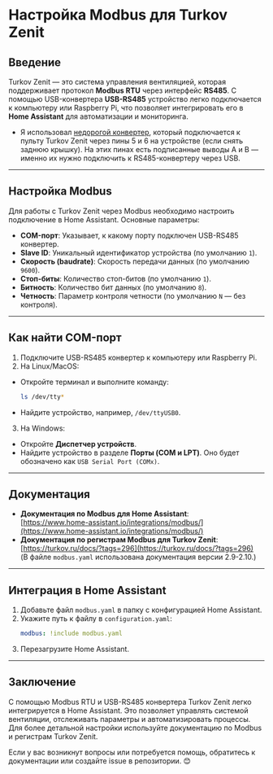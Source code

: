 
# Настройка Modbus для Turkov Zenit

## Введение
Turkov Zenit — это система управления вентиляцией, которая поддерживает протокол **Modbus RTU** через интерфейс **RS485**. С помощью USB-конвертера **USB-RS485** устройство легко подключается к компьютеру или Raspberry Pi, что позволяет интегрировать его в **Home Assistant** для автоматизации и мониторинга.

- Я использовал [недорогой конвертер](https://www.ozon.ru/product/preobrazovatel-interfeysov-usb-rs485-drayver-ur485-konverter-sovmestimyy-s-win7-xp-view-linux-mac-os-1329561206/), который подключается к пульту Turkov Zenit через пины 5 и 6 на устройстве (если снять заднюю крышку). На этих пинах есть подписанные выводы A и B — именно их нужно подключить к RS485-конвертеру через USB.
---

## Настройка Modbus
Для работы с Turkov Zenit через Modbus необходимо настроить подключение в Home Assistant. Основные параметры:

- **COM-порт**: Указывает, к какому порту подключен USB-RS485 конвертер.
- **Slave ID**: Уникальный идентификатор устройства (по умолчанию `1`).
- **Скорость (baudrate)**: Скорость передачи данных (по умолчанию `9600`).
- **Стоп-биты**: Количество стоп-битов (по умолчанию `1`).
- **Битность**: Количество бит данных (по умолчанию `8`).
- **Четность**: Параметр контроля четности (по умолчанию `N` — без контроля).

---

## Как найти COM-порт
1. Подключите USB-RS485 конвертер к компьютеру или Raspberry Pi.
2. На Linux/MacOS:
  - Откройте терминал и выполните команду:
    ```bash
    ls /dev/tty*
    ```
  - Найдите устройство, например, `/dev/ttyUSB0`.
3. На Windows:
  - Откройте **Диспетчер устройств**.
  - Найдите устройство в разделе **Порты (COM и LPT)**. Оно будет обозначено как `USB Serial Port (COMx)`.

---

## Документация
- **Документация по Modbus для Home Assistant**:  
  [https://www.home-assistant.io/integrations/modbus/](https://www.home-assistant.io/integrations/modbus/)
- **Документация по регистрам Modbus для Turkov Zenit**:  
  [https://turkov.ru/docs/?tags=296](https://turkov.ru/docs/?tags=296)  
  (В файле `modbus.yaml` использована документация версии 2.9-2.10.)

---

## Интеграция в Home Assistant
1. Добавьте файл `modbus.yaml` в папку с конфигурацией Home Assistant.
2. Укажите путь к файлу в `configuration.yaml`:
   ```yaml
   modbus: !include modbus.yaml
   ```
3. Перезагрузите Home Assistant.

---

## Заключение
С помощью Modbus RTU и USB-RS485 конвертера Turkov Zenit легко интегрируется в Home Assistant. Это позволяет управлять системой вентиляции, отслеживать параметры и автоматизировать процессы. Для более детальной настройки используйте документацию по Modbus и регистрам Turkov Zenit.

Если у вас возникнут вопросы или потребуется помощь, обратитесь к документации или создайте issue в репозитории. 😊
